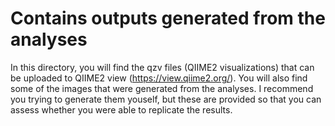 # Contains outputs generated from the analyses

In this directory, you will find the qzv files (QIIME2 visualizations) that can be uploaded to QIIME2 view (https://view.qiime2.org/). You will also find some of the images that were generated from the analyses. I recommend you trying to generate them youself, but these are provided so that you can assess whether you were able to replicate the results. 
